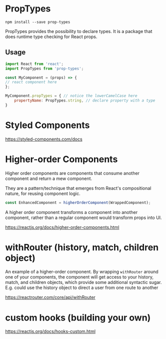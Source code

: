 # PropTypes

```
npm install --save prop-types
```

PropTypes provides the possibility to declare types. It is a package that does runtime type checking for React props.

## Usage

```js
import React from 'react';
import PropTypes from 'prop-types';

const MyComponent = (props) => {
// react component here
};

MyComponent.propTypes = { // notice the lowerCamelCase here
	propertyName: PropTypes.string, // declare property with a type
}
```

# Styled Components

https://styled-components.com/docs

# Higher-order Components

Higher order components are components that consume another component and return a mew component.

They are a pattern/technique that emerges from React's compositional nature, for reusing component logic. 

```js
const EnhancedComponent = higherOrderComponent(WrappedComponent);
```

A higher order component transforms a component into another component, rather than a regular component would transform props into UI.

https://reactjs.org/docs/higher-order-components.html

# withRouter (history, match, children object)

An example of a higher-order component. By wrapping `withRouter` around one of your components, the component will get access to your history, match, and children objects, which provide some additional syntactic sugar. E.g. could use the history object to direct a user from one route to another

https://reactrouter.com/core/api/withRouter

# custom hooks (building your own)

https://reactjs.org/docs/hooks-custom.html